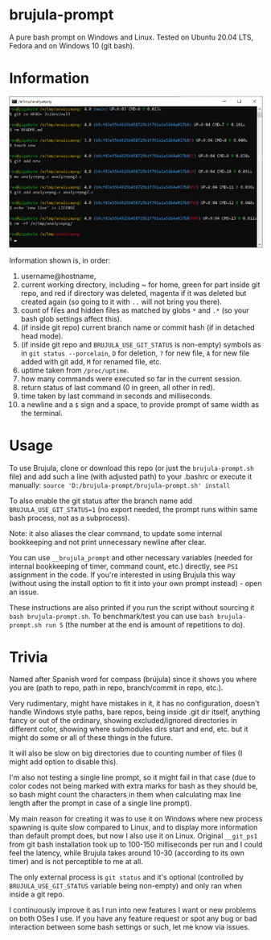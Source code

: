 # brujula-prompt

A pure bash prompt on Windows and Linux. Tested on Ubuntu 20.04 LTS, Fedora and on Windows 10 (git bash).

# Information

![screenshot1](screenshot1.png)

Information shown is, in order:
1. username@hostname,
1. current working directory, including ~ for home, green for part inside git repo, and red if directory was deleted, magenta if it was deleted but created again (so going to it with `..` will not bring you there).
1. count of files and hidden files as matched by globs `*` and `.*` (so your bash glob settings affect this).
1. (if inside git repo) current branch name or commit hash (if in detached head mode).
1. (if inside git repo and `BRUJULA_USE_GIT_STATUS` is non-empty) symbols as in `git status --porcelain`, `D` for deletion, `?` for new file, `A` for new file added with git add, `M` for renamed file, etc.
1. uptime taken from `/proc/uptime`.
1. how many commands were executed so far in the current session.
1. return status of last command (0 in green, all other in red).
1. time taken by last command in seconds and milliseconds.
1. a newline and a `$` sign and a space, to provide prompt of same width as the terminal.

# Usage

To use Brujula, clone or download this repo (or just the `brujula-prompt.sh` file) and add such a line (with adjusted path) to your .bashrc or execute it manually: `source 'D:/brujula-prompt/brujula-prompt.sh' install`

To also enable the git status after the branch name add `BRUJULA_USE_GIT_STATUS=1` (no export needed, the prompt runs within same bash process, not as a subprocess).

Note: it also aliases the clear command, to update some internal bookkeeping and not print unnecessary newline after clear.

You can use `__brujula_prompt` and other necessary variables (needed for internal bookkeeping of timer, command count, etc.) directly, see `PS1` assignment in the code.
If you're interested in using Brujula this way (without using the install option to fit it into your own prompt instead) - open an issue.

These instructions are also printed if you run the script without sourcing it `bash brujula-prompt.sh`. To benchmark/test you can use `bash brujula-prompt.sh run 5` (the number at the end is amount of repetitions to do).

# Trivia

Named after Spanish word for compass (brújula) since it shows you where you are (path to repo, path in repo, branch/commit in repo, etc.).

Very rudimentary, might have mistakes in it, it has no configuration, doesn't
handle Windows style paths, bare repos, being inside .git dir itself, anything
fancy or out of the ordinary, showing excluded/ignored
directories in different color, showing where submodules dirs start and end,
etc. but it might do some or all of these things in the future.

It will also be slow on big directories due to counting number of files (I might add option to disable this).

I'm also not testing a single line prompt, so it might fail in that case (due to color codes not being marked with extra marks for bash as they should be, so bash might count the characters in them when calculating max line length after the prompt in case of a single line prompt).

My main reason for creating it was to use it on Windows where new process spawning is quite slow compared to Linux,
and to display more information than default prompt does, but now I also use it on Linux. Original `__git_ps1` from
git bash installation took up to 100-150 milliseconds per run and I could feel the latency, while Brujula takes around
10-30 (according to its own timer) and is not perceptible to me at all.

The only external process is `git status` and it's optional (controlled by `BRUJULA_USE_GIT_STATUS`
variable being non-empty) and only ran when inside a git repo.

I continuously improve it as I run into new features I want or new problems on both OSes I use. If you have any
feature request or spot any bug or bad interaction between some bash settings or such, let me know via issues.
